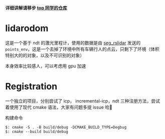 **详细讲解请移步 [top 同学的仓库](https://github.com/tangpan360/aiimooc_tangpan.git)**  

# lidarodom

这是一个基于 ndt 的激光里程计，使用的数据是由 [seg_rslidar](../CH4-Segmation/seg_rslidar/cluster) 发送的 `points_env`，这是一个去掉了环境中所有车辆行人的点云，只剩下了环境（体积特别大的的对象，以及不可识别的对象）

本身效率比较感人，可以考虑用 gpu 加速

# Registration

一个独立的项目，分别尝试了 icp， incremental-icp，ndt 三种注册方法，尝试着使用了现代 cmake 语法，大家有问题多提 issue 哈🤪

构建命令

```shell
$: cmake -S . -B build/debug -DCMAKE_BUILD_TYPE=Degbug
$: cmake --build build/debug
```